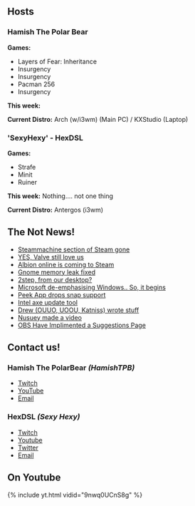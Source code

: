 ## Hosts

### Hamish The Polar Bear

**Games:**
* Layers of Fear: Inheritance
* Insurgency
* Insurgency
* Pacman 256
* Insurgency

**This week:**

**Current Distro:** Arch (w/i3wm) (Main PC) / KXStudio (Laptop)

### 'SexyHexy' - HexDSL 

**Games:**
* Strafe
* Minit
* Ruiner

**This week:** Nothing.... not one thing

**Current Distro:** Antergos (i3wm)

## The Not News!

* [Steammachine section of Steam gone](https://www.gamingonlinux.com/articles/valve-has-removed-the-steam-machine-section-from-steam.11505)
* [YES, Valve still love us](https://boilingsteam.com/valve-still-loves-linux-and-aims-for-more/) 
* [Albion online is coming to Steam](https://albiononline.com/en/news/steam-launch-announcement)
* [Gnome memory leak fixed](https://www.omgubuntu.co.uk/2018/03/gnome-shell-memory-leak-is-being-fixed) 
* [2step, from our desktop?](https://www.omgubuntu.co.uk/2018/03/two-factor-authentication-code-generator-linux)  
* [Microsoft de-emphasising Windows.. So, it begins](http://money.cnn.com/2018/03/29/news/companies/microsoft-restructuring-windows/index.html) 
* [Peek App drops snap support](https://www.reddit.com/r/Ubuntu/comments/870bcn/snap\_support\_for\_peek\_screen\_recorder\_discontinued/)
* [Intel axe update tool](https://www.omgubuntu.co.uk/2018/03/intel-graphics-update-tool-discontinued)
* [Drew (OUUO, UOOU, Katniss) wrote stuff](http://ludiclinux.com/Deus-Ex-Mankind-Divided/)
* [Nusuey made a video](https://www.youtube.com/watch?v=pjbZ2NoP5uo "https://www.youtube.com/watch?v=pjbZ2NoP5uo")
* [OBS Have Implimented a Suggestions Page](https://obsproject.com/blog/obs-community-feedback-fider-launched)

## Contact us!

### Hamish The PolarBear *(HamishTPB)*

* [Twitch](https://twitch.tv/hamishtpb)
* [YouTube](https://www.youtube.com/channel/UCp1mWfjYbMcmNowBmvTUCag)
* [Email](mailto:hamish@thepolarbear.co.uk)

### HexDSL *(Sexy Hexy)*

* [Twitch](http://twitch.tv/hexdsl)
* [Youtube](http://youtube.com/user/hexdsl)
* [Twitter](https://twitter.com/HexDSL)
* [Email](mailto:hexdsl@protonmail.com)

## On Youtube

{% include yt.html vidid="9nwq0UCnS8g" %}
